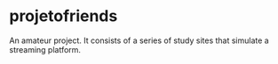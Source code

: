 # projetofriends
An amateur project. It consists of a series of study sites that simulate a streaming platform.
